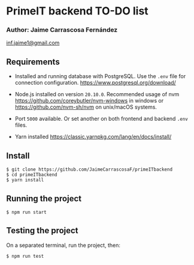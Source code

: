 # PrimeIT backend TO-DO list

### Author: Jaime Carrascosa Fernández
<inf.jaime1@gmail.com>

## Requirements

- Installed and running database with PostgreSQL. Use the `.env` file for connection configuration. <https://www.postgresql.org/download/>
- Node.js installed on version `20.10.0`. Recommended usage of nvm <https://github.com/coreybutler/nvm-windows> in windows or <https://github.com/nvm-sh/nvm> on unix/macOS systems.

- Port `5000` available. Or set another on both frontend and backend `.env` files.
- Yarn installed <https://classic.yarnpkg.com/lang/en/docs/install/>

## Install

    $ git clone https://github.com/JaimeCarrascosaF/primeITbackend
    $ cd primeITbackend
    $ yarn install

## Running the project

    $ npm run start
## Testing the project

On a separated terminal, run the project, then:

    $ npm run test
